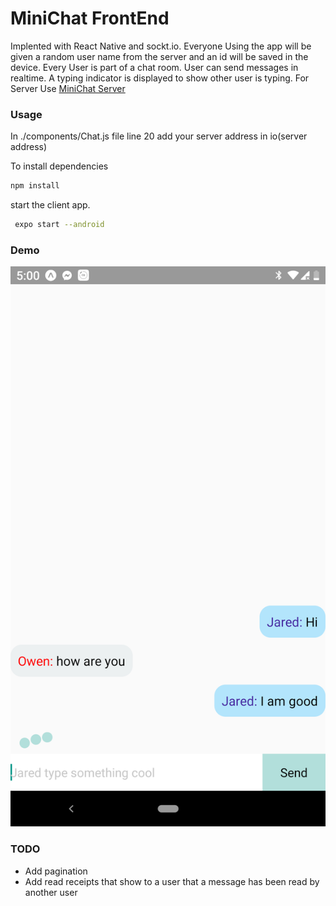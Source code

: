 # MiniChat FrontEnd

Implented with React Native and sockt.io. Everyone Using the app will be given a random user name from the server and an id will be saved in the device. Every User is part of a chat room. User can send messages in realtime. A typing indicator is displayed to show other user is typing. For Server Use [MiniChat Server](https://github.com/Jashem/MiniChat_Server)

### Usage

In ./components/Chat.js file line 20 add your server address in io(server address)

To install dependencies

```bash
npm install
```

start the client app.

```bash
 expo start --android
```

### Demo

<img src='demo.png' />

### TODO

- Add pagination
- Add read receipts that show to a user that a message has been read by another user
